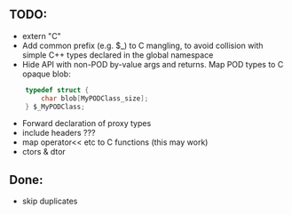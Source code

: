 TODO:
-----

- extern "C"
- Add common prefix (e.g. $_) to C mangling, to avoid collision with simple C++ types declared in the global namespace
- Hide API with non-POD by-value args and returns. Map POD types to C opaque blob:

```C
    typedef struct {
        char blob[MyPODClass_size];
    } $_MyPODClass;
```
- Forward declaration of proxy types
- include headers ???
- map operator<< etc to C functions (this may work)
- ctors & dtor

Done:
----

- skip duplicates
